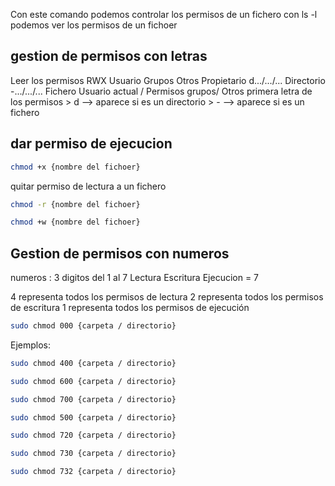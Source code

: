 Con este comando podemos controlar los permisos de un fichero
con ls -l podemos ver los permisos de un fichoer

## gestion de permisos con letras
Leer los permisos
RWX
Usuario Grupos Otros
Propietario
d.../.../... Directorio
-.../.../... Fichero
Usuario actual / Permisos grupos/ Otros
primera letra de los permisos
	> d --> aparece si es un directorio
	> - --> aparece si es un fichero
## dar permiso de ejecucion

```sh fold:"Dar permisos de ejecucion a un fichero"
chmod +x {nombre del fichoer}
```


quitar permiso de lectura a un fichero
```sh fold:"quitar permiso de lectura a un fichero"
chmod -r {nombre del fichoer}
```

```sh fold:"dar permiso de escritura a un fichero"
chmod +w {nombre del fichoer}
```

## Gestion de permisos con numeros

numeros : 3 digitos del 1 al 7
Lectura Escritura Ejecucion = 7

4 representa todos los permisos de lectura
2 representa todos los permisos de escritura
1 representa todos los permisos de ejecución

```sh fold:"quitar todos los permisos"
sudo chmod 000 {carpeta / directorio}
```

Ejemplos:
```sh fold:"Dar permisos de lectura de un fichero al usuario actual"
sudo chmod 400 {carpeta / directorio}
```

```sh fold:"Dar permisos de lectura y escritura de un fichero al usuario actual"
sudo chmod 600 {carpeta / directorio}
```

```sh fold:"Dar permisos de lectura, escritura y ejecucion de un fichero al usuario actual"
sudo chmod 700 {carpeta / directorio}
```

```sh fold:"Dar permisos de lectura y ejecucion de un fichero al usuario actual"
sudo chmod 500 {carpeta / directorio}
```


```sh fold:"Dar permisos de lectura, escritura y ejecucion de un fichero al usuario actual y escritura para el grupo"
sudo chmod 720 {carpeta / directorio}
```

```sh fold:"Dar permisos de lectura, escritura y ejecucion de un fichero al usuario actual y escritura y lectura para el grupo"
sudo chmod 730 {carpeta / directorio}
```

```sh fold:"Dar permisos de lectura, escritura y ejecucion de un fichero al usuario actual y escritura para el grupo y para otros escritura"
sudo chmod 732 {carpeta / directorio}
```

